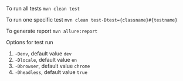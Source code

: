 To run all tests ``mvn clean test``

To run one specific test `` mvn clean test-Dtest={classname}#{testname}
``

To generate report ``mvn allure:report``

Options for test run 
1. ``-Denv``, default value ``dev``
2. ``-Dlocale``, default value ``en``
3. ``-Dbrowser``, default value ``chrome``
4. ``-Dheadless``, default value ``true``